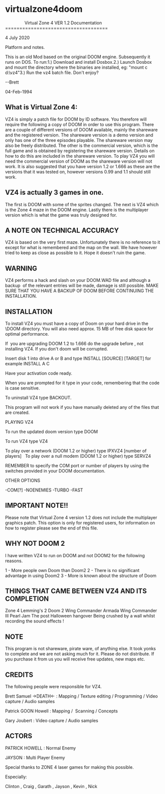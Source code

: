 # virtualzone4doom
                Virtual Zone 4 VER 1.2 Documentation
                ====================================  

4 July 2020

Platform and notes.

This is an old Mod based on the original DOOM engine. Subsequently it runs on DOS.
To run:1.) Download and install Dosbox.2.) Launch Dosbox and mount the directory where the binaries are installed, eg: "mount c d:\vz4"3.) Run the vz4 batch file.
Don't enjoy?

--Brett

04-Feb-1994                     

What is Virtual Zone 4:
-----------------------

VZ4 is simply a patch file for DOOM by ID software. You therefore will require 
the following a copy of DOOM in order to use this program. There are a couple 
of different versions of DOOM available, mainly the shareware and the 
registered version. The shareware version is a demo version and only has one 
of the three episodes playable. The shareware version may also be freely 
distributed. The other is the commercial version, which is the full game and 
is obtained by registering the shareware version. Details on how to do this are 
included in the shareware version. To play VZ4 you will need the commercial 
version of DOOM as the shareware version will not work. It is also suggested 
that you have version 1.2 or 1.666 as these are the versions that it was 
tested on, however versions 0.99 and 1.1 should still work. 

VZ4 is actually 3 games in one.
-------------------------------

The first is DOOM with some of the sprites changed.
The next is VZ4 which is the Zone 4 maze in the DOOM engine.
Lastly there is the multiplayer version which is what the game was truly 
designed for.

A NOTE ON TECHNICAL ACCURACY
----------------------------

VZ4 is based on the very first maze. Unfortunately there is no reference to 
it except for what is remembered and the map on the wall. We have however 
tried to keep as close as possible to it. Hope it doesn't ruin the game.


WARNING
-------

VZ4 performs a hack and slash on your DOOM.WAD file and although a backup  of the relevant entries will be made, damage is still possible. MAKE SURE THAT YOU HAVE A BACKUP OF DOOM 
BEFORE CONTINUING THE INSTALLATION.

INSTALLATION
------------

To install VZ4 you must have a copy of Doom on your hard drive in the \DOOM 
directory. You will also need approx. 15 MB of free disk space for optimal 
performance.

If  you are upgrading DOOM 1.2 to 1.666 do the upgrade before , not installing 
VZ4. If you don't doom will be corrupted. 

Insert disk 1 into drive A or B and type INSTALL [SOURCE] [TARGET]
for example INSTALL A C 

Have your activation code ready.

When you are prompted for it type in your code, remembering that the code is 
case sensitive.

To uninstall VZ4 type BACKOUT.

This program will not work if you have manually deleted any of the files 
that are created.

PLAYING VZ4

To run the updated doom version type DOOM

To run VZ4 type VZ4

To play over a network (DOOM 1.2 or higher) type IPXVZ4 [number of players]
 
To play over a null modem (DOOM 1.2 or higher) type SERVZ4

REMEMBER to specify the COM port or number of players by using the switches
provided in your DOOM documentation.

OTHER OPTIONS

-COM[?]
-NOENEMIES
-TURBO
-FAST

IMPORTANT NOTE!!
----------------

Please note that Virtual Zone 4 version 1.2 does not include the multiplayer
graphics patch. This option is only for registered users, for information on
how to register please see the end of this file.

WHY NOT DOOM 2
--------------

I have written VZ4 to run on DOOM and not DOOM2 for the following reasons.

1 - More people own Doom than Doom2 
2 - There is no significant advantage in using Doom2
3 - More is known about the structure of Doom

THINGS THAT CAME BETWEEN VZ4 AND ITS COMPLETION
-----------------------------------------------

Zone 4
Lemming's 2
Doom 2
Wing Commander Armada
Wing Commander III
Pearl Jam
The post Halloween hangover
Being crushed by a wall whilst recording the sound effects !

NOTE
----

This program is not shareware, pirate ware, of anything else. It took yonks 
to complete and we are not asking much for it. Please do not distribute. 
If you purchase it from us you will receive free updates, new maps etc.  


CREDITS
-------

The following people were responsible for VZ4.

Brett Samuel ->DEATH<- : Mapping / Texture editing / Programming 
/ Video capture / Audio samples 

Patrick GOON Howell : Mapping /  Scanning / Concepts 

Gary Joubert : Video capture / Audio samples

ACTORS
------

PATRICK HOWELL : Normal Enemy

JAYSON : Multi Player Enemy

Special thanks to ZONE 4 laser games for making this possible.

Especially:

Clinton , Craig , Garath , Jayson , Kevin , Nick
